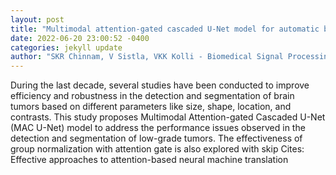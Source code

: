 ```yaml
--- 
layout: post 
title: "Multimodal attention-gated cascaded U-Net model for automatic brain tumor detection and segmentation" 
date: 2022-06-20 23:00:52 -0400 
categories: jekyll update 
author: "SKR Chinnam, V Sistla, VKK Kolli - Biomedical Signal Processing and Control, 2022" 
--- 
```

During the last decade, several studies have been conducted to improve efficiency and robustness in the detection and segmentation of brain tumors based on different parameters like size, shape, location, and contrasts. This study proposes Multimodal Attention-gated Cascaded U-Net (MAC U-Net) model to address the performance issues observed in the detection and segmentation of low-grade tumors. The effectiveness of group normalization with attention gate is also explored with skip Cites: Effective approaches to attention-based neural machine translation
